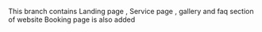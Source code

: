 This branch contains Landing page , Service page , gallery and faq section of website
Booking page is also added

